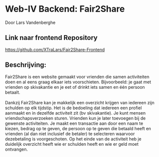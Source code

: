 # Web-IV Backend: Fair2Share
Door Lars Vandenberghe

## Link naar frontend Repository
https://github.com/XTraLars/Fair2Share-Frontend

## Beschrijving:
Fair2Share is een website gemaakt voor vrienden die samen activiteiten doen en al eens graag elkaar iets voorschieten. Bijvoorbeeld: je gaat met vrienden op skivakantie en je eet of drinkt iets samen en één persoon betaalt. <br><br>Dankzij Fair2Share kan je makkelijk een overzicht krijgen van iedereen zijn schulden op elk tijdstip. Het is de bedoeling dat iedereen een profiel aanmaakt en in dezelfde activiteit zit (bv skivakantie). Je kunt mensen vriendschapsverzoeken sturen. Vrienden kun je later toevoegen bij de gewenste activiteiten. Je maakt een transactie aan door een naam te kiezen, bedrag op te geven, de persoon op te geven die betaald heeft en vrienden (al dan niet inclusief de betaler) te selecteren waarvoor dezebetaling is voorgeschoten. 
Op het einde van de activiteit heb je duidelijk overzicht heeft wie er schulden heeft en wie er geld moet ontvangen.
